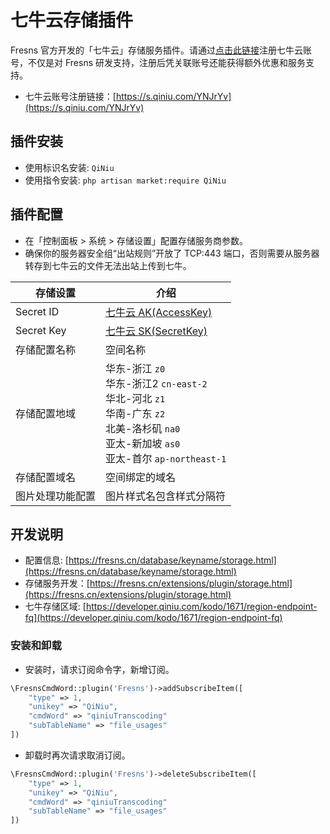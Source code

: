 # 七牛云存储插件

Fresns 官方开发的「七牛云」存储服务插件。请通过[点击此链接](https://s.qiniu.com/YNJrYv)注册七牛云账号，不仅是对 Fresns 研发支持，注册后凭关联账号还能获得额外优惠和服务支持。

- 七牛云账号注册链接：[https://s.qiniu.com/YNJrYv](https://s.qiniu.com/YNJrYv)

## 插件安装

- 使用标识名安装: `QiNiu`
- 使用指令安装: `php artisan market:require QiNiu`

## 插件配置

- 在「控制面板 > 系统 > 存储设置」配置存储服务商参数。
- 确保你的服务器安全组“出站规则”开放了 TCP:443 端口，否则需要从服务器转存到七牛云的文件无法出站上传到七牛。

| 存储设置 | 介绍 |
| --- | --- |
| Secret ID | [七牛云 AK(AccessKey)](https://portal.qiniu.com/user/key) |
| Secret Key | [七牛云 SK(SecretKey)](https://portal.qiniu.com/user/key) |
| 存储配置名称 | 空间名称 |
| 存储配置地域 | 华东-浙江 `z0`<br>华东-浙江2 `cn-east-2`<br>华北-河北 `z1`<br>华南-广东 `z2`<br>北美-洛杉矶 `na0`<br>亚太-新加坡 `as0`<br>亚太-首尔 `ap-northeast-1` |
| 存储配置域名 | 空间绑定的域名 |
| 图片处理功能配置 | 图片样式名包含样式分隔符 |

## 开发说明

- 配置信息: [https://fresns.cn/database/keyname/storage.html](https://fresns.cn/database/keyname/storage.html)
- 存储服务开发：[https://fresns.cn/extensions/plugin/storage.html](https://fresns.cn/extensions/plugin/storage.html)
- 七牛存储区域: [https://developer.qiniu.com/kodo/1671/region-endpoint-fq](https://developer.qiniu.com/kodo/1671/region-endpoint-fq)

### 安装和卸载

- 安装时，请求订阅命令字，新增订阅。

```php
\FresnsCmdWord::plugin('Fresns')->addSubscribeItem([
    "type" => 1,
    "unikey" => "QiNiu",
    "cmdWord" => "qiniuTranscoding"
    "subTableName" => "file_usages"
])
```

- 卸载时再次请求取消订阅。

```php
\FresnsCmdWord::plugin('Fresns')->deleteSubscribeItem([
    "type" => 1,
    "unikey" => "QiNiu",
    "cmdWord" => "qiniuTranscoding"
    "subTableName" => "file_usages"
])
```
